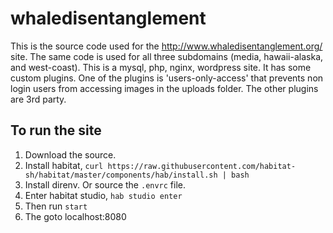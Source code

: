 # whaledisentanglement
This is the source code used for the http://www.whaledisentanglement.org/ site. The same code is used for 
all three subdomains (media, hawaii-alaska, and west-coast). This is a mysql, php, nginx, wordpress site. It has some custom plugins. One of the plugins is 'users-only-access' that prevents non login users from accessing images in the uploads folder. The other plugins are 3rd party.  

## To run the site

1. Download the source.
1. Install habitat, `curl https://raw.githubusercontent.com/habitat-sh/habitat/master/components/hab/install.sh | bash`
1. Install direnv. Or source the `.envrc` file.
1. Enter habitat studio, `hab studio enter`
1. Then run `start`
1. The goto localhost:8080
